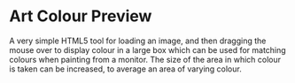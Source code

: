 # Art Colour Preview

A very simple HTML5 tool for loading an image, and then dragging the mouse over to display colour in a large box which can be used for matching colours when painting from a monitor.  The size of the area in which colour is taken can be increased, to average an area of varying colour.
